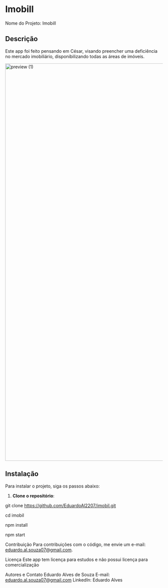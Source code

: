 # Imobill
Nome do Projeto: Imobill

## Descrição
Este app foi feito pensando em César, visando preencher uma deficiência no mercado imobiliário, disponibilizando todas as áreas de imóveis.

<img width="1266" alt="preview (1)" src="https://github.com/user-attachments/assets/7838ff37-0845-43e0-86c7-9750caec82b7">


## Instalação
Para instalar o projeto, siga os passos abaixo:

1. **Clone o repositório**:

git clone https://github.com/EduardoAl2207/imobil.git

cd imobil

npm install

npm start

Contribuição
Para contribuições com o código, me envie um e-mail: eduardo.al.souza07@gmail.com.

Licença
Este app tem licença para estudos e não possui licença para comercialização

Autores e Contato
Eduardo Alves de Souza
E-mail: eduardo.al.souza07@gmail.com
LinkedIn: Eduardo Alves
